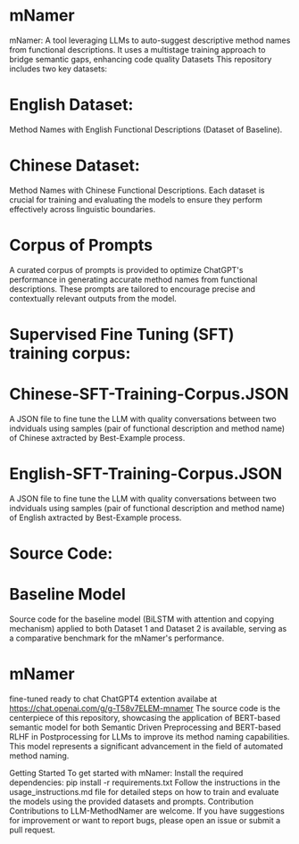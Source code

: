 # mNamer
mNamer: A tool leveraging LLMs to auto-suggest descriptive method names from functional descriptions. It uses a multistage training approach to bridge semantic gaps, enhancing code quality
Datasets
This repository includes two key datasets:
# English Dataset:
Method Names with English Functional Descriptions (Dataset of Baseline).
# Chinese Dataset:
Method Names with Chinese Functional Descriptions.
Each dataset is crucial for training and evaluating the models to ensure they perform effectively across linguistic boundaries.

# Corpus of Prompts
A curated corpus of prompts is provided to optimize ChatGPT's performance in generating accurate method names from functional descriptions. These prompts are tailored to encourage precise and contextually relevant outputs from the model.
# Supervised Fine Tuning (SFT) training corpus:
# Chinese-SFT-Training-Corpus.JSON
A JSON file to fine tune the LLM with quality conversations between two indviduals using samples (pair of functional description and method name) of Chinese axtracted by Best-Example process. 
# English-SFT-Training-Corpus.JSON
A JSON file to fine tune the LLM with quality conversations between two indviduals using samples (pair of functional description and method name) of English axtracted by Best-Example process.
# Source Code:
# Baseline Model
Source code for the baseline model (BiLSTM with attention and copying mechanism) applied to both Dataset 1 and Dataset 2 is available, serving as a comparative benchmark for the mNamer's performance.
# mNamer
fine-tuned ready to chat ChatGPT4 extention availabe at https://chat.openai.com/g/g-T58v7ELEM-mnamer
The source code is the centerpiece of this repository, showcasing the application of BERT-based semantic model for both Semantic Driven Preprocessing and BERT-based RLHF in Postprocessing for LLMs to improve its method naming capabilities. This model represents a significant advancement in the field of automated method naming.

Getting Started
To get started with mNamer:
Install the required dependencies: pip install -r requirements.txt
Follow the instructions in the usage_instructions.md file for detailed steps on how to train and evaluate the models using the provided datasets and prompts.
Contribution
Contributions to LLM-MethodNamer are welcome. If you have suggestions for improvement or want to report bugs, please open an issue or submit a pull request.
